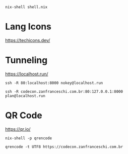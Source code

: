 `nix-shell shell.nix`

# Lang Icons
https://techicons.dev/


# Tunneling
https://localhost.run/

`ssh -R 80:localhost:8000 nokey@localhost.run`

`ssh -R codecon.zanfranceschi.com.br:80:127.0.0.1:8000 plan@localhost.run`


# QR Code
https://qr.io/

`nix-shell -p qrencode`

`qrencode -t UTF8 https://codecon.zanfranceschi.com.br`
